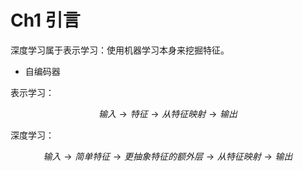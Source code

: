 # Ch1 引言

深度学习属于表示学习：使用机器学习本身来挖掘特征。

- 自编码器

表示学习：

$$
输入 \to 特征 \to 从特征映射 \to 输出
$$

深度学习：

$$
输入 \to 简单特征 \to 更抽象特征的额外层 \to 从特征映射 \to 输出
$$

